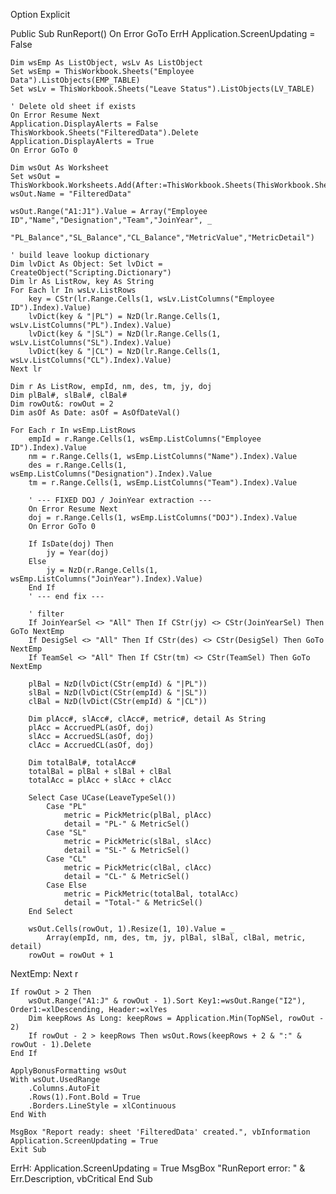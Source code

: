 Option Explicit

Public Sub RunReport()
    On Error GoTo ErrH
    Application.ScreenUpdating = False
    
    Dim wsEmp As ListObject, wsLv As ListObject
    Set wsEmp = ThisWorkbook.Sheets("Employee Data").ListObjects(EMP_TABLE)
    Set wsLv = ThisWorkbook.Sheets("Leave Status").ListObjects(LV_TABLE)
    
    ' Delete old sheet if exists
    On Error Resume Next
    Application.DisplayAlerts = False
    ThisWorkbook.Sheets("FilteredData").Delete
    Application.DisplayAlerts = True
    On Error GoTo 0
    
    Dim wsOut As Worksheet
    Set wsOut = ThisWorkbook.Worksheets.Add(After:=ThisWorkbook.Sheets(ThisWorkbook.Sheets.Count))
    wsOut.Name = "FilteredData"
    
    wsOut.Range("A1:J1").Value = Array("Employee ID","Name","Designation","Team","JoinYear", _
                                       "PL_Balance","SL_Balance","CL_Balance","MetricValue","MetricDetail")
    
    ' build leave lookup dictionary
    Dim lvDict As Object: Set lvDict = CreateObject("Scripting.Dictionary")
    Dim lr As ListRow, key As String
    For Each lr In wsLv.ListRows
        key = CStr(lr.Range.Cells(1, wsLv.ListColumns("Employee ID").Index).Value)
        lvDict(key & "|PL") = NzD(lr.Range.Cells(1, wsLv.ListColumns("PL").Index).Value)
        lvDict(key & "|SL") = NzD(lr.Range.Cells(1, wsLv.ListColumns("SL").Index).Value)
        lvDict(key & "|CL") = NzD(lr.Range.Cells(1, wsLv.ListColumns("CL").Index).Value)
    Next lr
    
    Dim r As ListRow, empId, nm, des, tm, jy, doj
    Dim plBal#, slBal#, clBal#
    Dim rowOut&: rowOut = 2
    Dim asOf As Date: asOf = AsOfDateVal()
    
    For Each r In wsEmp.ListRows
        empId = r.Range.Cells(1, wsEmp.ListColumns("Employee ID").Index).Value
        nm = r.Range.Cells(1, wsEmp.ListColumns("Name").Index).Value
        des = r.Range.Cells(1, wsEmp.ListColumns("Designation").Index).Value
        tm = r.Range.Cells(1, wsEmp.ListColumns("Team").Index).Value
        
        ' --- FIXED DOJ / JoinYear extraction ---
        On Error Resume Next
        doj = r.Range.Cells(1, wsEmp.ListColumns("DOJ").Index).Value
        On Error GoTo 0
        
        If IsDate(doj) Then
            jy = Year(doj)
        Else
            jy = NzD(r.Range.Cells(1, wsEmp.ListColumns("JoinYear").Index).Value)
        End If
        ' --- end fix ---
        
        ' filter
        If JoinYearSel <> "All" Then If CStr(jy) <> CStr(JoinYearSel) Then GoTo NextEmp
        If DesigSel <> "All" Then If CStr(des) <> CStr(DesigSel) Then GoTo NextEmp
        If TeamSel <> "All" Then If CStr(tm) <> CStr(TeamSel) Then GoTo NextEmp
        
        plBal = NzD(lvDict(CStr(empId) & "|PL"))
        slBal = NzD(lvDict(CStr(empId) & "|SL"))
        clBal = NzD(lvDict(CStr(empId) & "|CL"))
        
        Dim plAcc#, slAcc#, clAcc#, metric#, detail As String
        plAcc = AccruedPL(asOf, doj)
        slAcc = AccruedSL(asOf, doj)
        clAcc = AccruedCL(asOf, doj)
        
        Dim totalBal#, totalAcc#
        totalBal = plBal + slBal + clBal
        totalAcc = plAcc + slAcc + clAcc
        
        Select Case UCase(LeaveTypeSel())
            Case "PL"
                metric = PickMetric(plBal, plAcc)
                detail = "PL-" & MetricSel()
            Case "SL"
                metric = PickMetric(slBal, slAcc)
                detail = "SL-" & MetricSel()
            Case "CL"
                metric = PickMetric(clBal, clAcc)
                detail = "CL-" & MetricSel()
            Case Else
                metric = PickMetric(totalBal, totalAcc)
                detail = "Total-" & MetricSel()
        End Select
        
        wsOut.Cells(rowOut, 1).Resize(1, 10).Value = _
            Array(empId, nm, des, tm, jy, plBal, slBal, clBal, metric, detail)
        rowOut = rowOut + 1
NextEmp:
    Next r
    
    If rowOut > 2 Then
        wsOut.Range("A1:J" & rowOut - 1).Sort Key1:=wsOut.Range("I2"), Order1:=xlDescending, Header:=xlYes
        Dim keepRows As Long: keepRows = Application.Min(TopNSel, rowOut - 2)
        If rowOut - 2 > keepRows Then wsOut.Rows(keepRows + 2 & ":" & rowOut - 1).Delete
    End If
    
    ApplyBonusFormatting wsOut
    With wsOut.UsedRange
        .Columns.AutoFit
        .Rows(1).Font.Bold = True
        .Borders.LineStyle = xlContinuous
    End With
    
    MsgBox "Report ready: sheet 'FilteredData' created.", vbInformation
    Application.ScreenUpdating = True
    Exit Sub
    
ErrH:
    Application.ScreenUpdating = True
    MsgBox "RunReport error: " & Err.Description, vbCritical
End Sub
